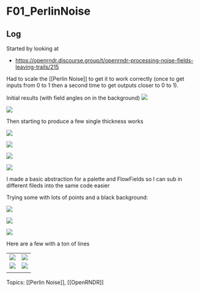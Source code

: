 # F01_PerlinNoise

## Log

Started  by looking at 

- https://openrndr.discourse.group/t/openrndr-processing-noise-fields-leaving-trails/215

Had to scale the [[Perlin Noise]] to get it to work correctly (once to get inputs from 0 to 1 then a second time to get outputs closer to 0 to 1).

Initial results (with field angles on in the background)
![](static/sketches/F01_PerlinNoise/sketch.F01_PerlinNoise-2021-07-13-22.58.56.png)

![](static/sketches/F01_PerlinNoise/sketch.F01_PerlinNoise-2021-07-13-22.59.01.png)

Then starting to produce a few single thickness works

![](static/sketches/F01_PerlinNoise/sketch.F01_PerlinNoise-2021-07-13-23.15.35.png)

![](static/sketches/F01_PerlinNoise/sketch.F01_PerlinNoise-2021-07-13-23.16.21.png)

![](static/sketches/F01_PerlinNoise/sketch.F01_PerlinNoise-2021-07-13-23.17.58.png)

![](static/sketches/F01_PerlinNoise/sketch.F01_PerlinNoise-2021-07-13-23.20.02.png)

I made a basic abstraction for a palette and FlowFields so I can sub in different fileds into the same code easier

Trying some with lots of points and a black background:

![](static/sketches/F01_PerlinNoise/sketch.F01_PerlinNoise-2021-07-13-23.27.45.png)

![](static/sketches/F01_PerlinNoise/sketch.F01_PerlinNoise-2021-07-13-23.28.04.png)

![](static/sketches/F01_PerlinNoise/sketch.F01_PerlinNoise-2021-07-13-23.28.23.png)

Here are a few with a ton of lines

|                                                     |                                                     |
| --------------------------------------------------- | --------------------------------------------------- |
| ![](static/sketches/F01_PerlinNoise/sketch.F01_PerlinNoise-2021-07-13-23.35.46.png) | ![](static/sketches/F01_PerlinNoise/sketch.F01_PerlinNoise-2021-07-13-23.36.32.png) |
| ![](static/sketches/F01_PerlinNoise/sketch.F01_PerlinNoise-2021-07-13-23.37.27.png) | ![](static/sketches/F01_PerlinNoise/sketch.F01_PerlinNoise-2021-07-13-23.38.05.png) |
|                                                     |                                                     |

Topics: [[Perlin Noise]], [[OpenRNDR]]